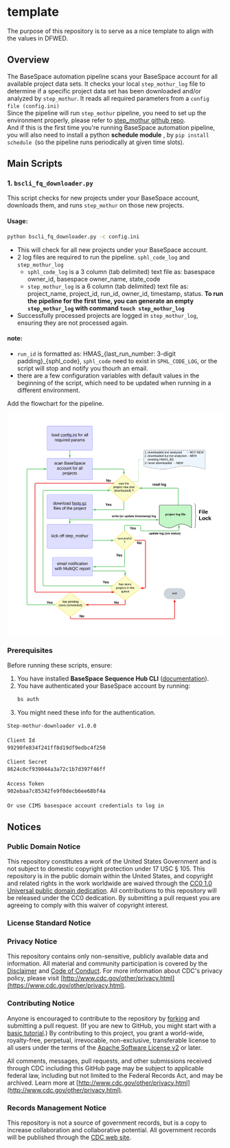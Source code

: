 # template

The purpose of this repository is to serve as a nice template to align with the values in DFWED.

## Overview
 
The BaseSpace automation pipeline scans your BaseSpace account for all available project data sets. It checks your local `step_mothur_log` file to determine if a specific project data set has been downloaded and/or analyzed by `step_mothur`. It reads all required parameters from a `config file (config.ini)`  
Since the pipeline will run `step_mothur` pipeline, you need to set up the environment properly, please refer to <a href="https://github.com/ncezid-biome/HMAS-QC-Pipeline2" target="_blank">step_mothur github repo</a>.   
And if this is the first time you're running BaseSpace automation pipeline, you will also need to install a python **schedule module** , by `pip install schedule `(so the pipeline runs periodically at given time slots).  


## Main Scripts

### 1. `bscli_fq_downloader.py`

This script checks for new projects under your BaseSpace account, downloads them, and runs `step_mothur` on those new projects.

#### Usage:

```sh
python bscli_fq_downloader.py -c config.ini
```

- This will check for all new projects under your BaseSpace account.
- 2 log files are required to run the pipeline. `sphl_code_log` and `step_mothur_log`   
  - `sphl_code_log` is a 3 column (tab delimited) text file as: basespace owner_id, basespace owner_name, state_code
  - `step_mothur_log` is a 6 column (tab delimited) text file as: project_name, project_id, run_id, owner_id, timestamp, status.  **To run the pipeline for the first time, you can generate an empty `step_mothur_log` with command `touch step_mothur_log`**  
- Successfully processed projects are logged in `step_mothur_log`, ensuring they are not processed again.

 

#### note:  
-  `run_id` is formatted as: HMAS_{last_run_number: 3-digit padding}_{sphl_code}, `sphl_code` need to exist in `SPHL_CODE_LOG`, or the script will stop and notify you thourh an email.  
-  there are a few configuration variables with default values in the beginning of the script, which need to be updated when running in a different environment.   

Add the flowchart for the pipeline.  

<p align="center"><img src="BD_SM_flowchart.svg" alt="BD_SM_pipeline" width="750"></p>   


### Prerequisites

Before running these scripts, ensure:

1. You have installed **BaseSpace Sequence Hub CLI** ([documentation](https://developer.basespace.illumina.com/docs/content/documentation/cli/cli-overview)).
2. You have authenticated your BaseSpace account by running:
   ```sh
   bs auth
   ```
3. You might need these info for the authentication.  

```sh
Step-mothur-downloader v1.0.0

Client Id
99290fe834f241ff8d19df9edbc4f250

Client Secret
8624c0cf939044a3a72c1b7d397f46ff

Access Token
902ebaa7c85342fe9f0decb6ee68bf4a

Or use CIMS basespace account credentials to log in  
```

## Notices

### Public Domain Notice

This repository constitutes a work of the United States Government and is not subject to domestic copyright protection under 17 USC § 105. This repository is in the public domain within the United States, and copyright and related rights in the work worldwide are waived through the [CC0 1.0 Universal public domain dedication](https://creativecommons.org/publicdomain/zero/1.0/). All contributions to this repository will be released under the CC0 dedication. By submitting a pull request you are agreeing to comply with this waiver of copyright interest.

### License Standard Notice

### Privacy Notice

This repository contains only non-sensitive, publicly available data and information. All material and community participation is covered by the [Disclaimer](https://github.com/CDCgov/template/blob/master/DISCLAIMER.md) and [Code of Conduct](https://github.com/CDCgov/template/blob/master/code-of-conduct.md). For more information about CDC's privacy policy, please visit [http://www.cdc.gov/other/privacy.html](https://www.cdc.gov/other/privacy.html).

### Contributing Notice

Anyone is encouraged to contribute to the repository by [forking](https://help.github.com/articles/fork-a-repo) and submitting a pull request. (If you are new to GitHub, you might start with a [basic tutorial](https://help.github.com/articles/set-up-git).) By contributing to this project, you grant a world-wide, royalty-free, perpetual, irrevocable, non-exclusive, transferable license to all users under the terms of the [Apache Software License v2](http://www.apache.org/licenses/LICENSE-2.0.html) or later.

All comments, messages, pull requests, and other submissions received through CDC including this GitHub page may be subject to applicable federal law, including but not limited to the Federal Records Act, and may be archived. Learn more at [http://www.cdc.gov/other/privacy.html](http://www.cdc.gov/other/privacy.html).

### Records Management Notice

This repository is not a source of government records, but is a copy to increase collaboration and collaborative potential. All government records will be published through the [CDC web site](http://www.cdc.gov).

